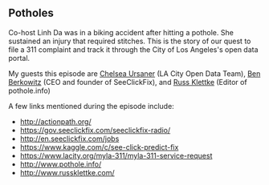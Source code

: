 ## Potholes

Co-host Linh Da was in a biking accident after hitting a pothole.  She sustained an injury that required stitches.
This is the story of our quest to file a 311 complaint and track it through the City of Los Angeles's open data
portal.

My guests this episode are <a href="https://twitter.com/pwnerchelsea">Chelsea Ursaner</a> (LA City Open Data Team),
<a href="https://twitter.com/benberkowitz">Ben Berkowitz</a> (CEO and founder of SeeClickFix), and <a href="https://twitter.com/russklettke">Russ Klettke</a> (Editor of pothole.info)

A few links mentioned during the episode include:

* <a href="http://actionpath.org/">http://actionpath.org/</a>
* <a href="https://gov.seeclickfix.com/seeclickfix-radio/">https://gov.seeclickfix.com/seeclickfix-radio/</a>
* <a href="http://en.seeclickfix.com/jobs">http://en.seeclickfix.com/jobs</a>
* <a href="https://www.kaggle.com/c/see-click-predict-fix">https://www.kaggle.com/c/see-click-predict-fix</a>
* <a href="https://www.lacity.org/myla-311/myla-311-service-request">https://www.lacity.org/myla-311/myla-311-service-request</a>
* <a href="http://www.pothole.info/">http://www.pothole.info/</a>
* <a href="http://www.russklettke.com/">http://www.russklettke.com/</a>
